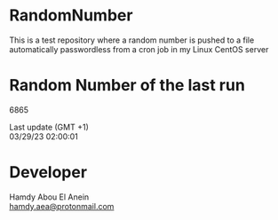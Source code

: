 # RandomNumber    
This is a test repository where a random number is pushed to a file automatically passwordless from a cron job in my Linux CentOS server    
# Random Number of the last run   
6865
      
Last update (GMT +1)    
03/29/23 02:00:01
# Developer    
Hamdy Abou El Anein   
hamdy.aea@protonmail.com
